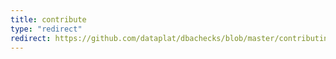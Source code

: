 ```yaml
---
title: contribute
type: "redirect"
redirect: https://github.com/dataplat/dbachecks/blob/master/contributing.md
---
```

